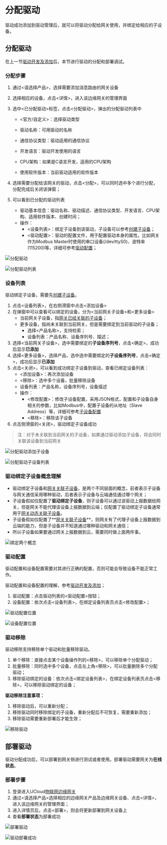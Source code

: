 # 分配驱动

驱动成功添加到驱动管理后，就可以将驱动分配给网关使用，并绑定给相应的子设备。

## 分配驱动

在上一节[驱动开发及添加](/uiot-edge/user_guide/subdevice_driver_access/driver_development)后，本节进行驱动的分配和部署调试。

### 分配步骤

1. 通过<请选择产品>，选择需要添加消息路由的网关设备

2. 选择相应的设备，点击<详情>，进入该边缘网关的管理界面

3. 选中<已分配驱动>标签，点击<分配驱动>，弹出的分配驱动列表中

   - <官方/自定义>：选择驱动类型

   - 驱动名称：可用驱动的名称
   - 通信协议类型：驱动适用的通信协议
   - 开发语言：驱动开发使用的语言
   - CPU架构：如果是C语言开发，适用的CPU架构
   - 使用软件版本：当前驱动适用的软件版本

4. 选择需要分配给该网关的驱动，点击<分配>，可以同时选中多个进行分配，分配完成后关闭该弹窗；

5. 可以看到已分配的驱动列表
   - 驱动基本信息：驱动名称、驱动描述、通信协议类型、开发语言、CPU架构、适用软件版本、创建时间；
   - 操作：
     - <设备列表>：绑定子设备到该驱动，子设备可以参考[创建子设备](/uiot-edge/user_guide/edge_subdevice/create_subdevice)；
     - <驱动配置>：驱动的配置文件，用于配置驱动本身的属性。比如网关作为Modbus Master时使用的串口设备(/dev/ttyS0)、波特率(115200)等，详细可参考[驱动配置](/uiot-edge/user_guide/subdevice_driver_access/driver_development#驱动配置)；

![分配驱动](../../images/分配驱动.png)

![分配驱动列表](../../images/分配驱动列表.png)

### 设备列表

驱动绑定子设备，需要先[创建子设备](/uiot-edge/user_guide/edge_subdevice/create_subdevice)。

1. 点击<设备列表>，在右侧滑窗中点击<添加设备>
2. 在弹窗中可以查看可以绑定的设备，分为<当前网关子设备>和<更多设备>
   - 当前网关子设备，指[网关已经关联的子设备](/uiot-edge/user_guide/edge_subdevice/subdevice_bind)；
   - 更多设备，指尚未关联到当前网关，但是需要绑定到当前驱动的子设备；
     - 选择<产品名称>，支持检索；
     - 设备列表：产品名称、设备序列号、描述；
3. 选择<当前网关子设备>，选中需要绑定的**子设备序列号**，点击<确定>，成功后显示**已添加**
4. 选择<更多设备>，选择产品，选中选中需要绑定的**子设备序列号**，点击<确定>，成功后显示**已添加**
5. 点击<关闭>，可以看到成功绑定子设备到驱动，查看已绑定设备列表：
   - <添加设备>：再次添加设备
   - <移除>：选中多个设备，批量移除设备
   - 设备列表：产品名称，设备序列号，设备描述
   - 操作：
     - <修改配置>：修改子设备配置，采用JSON格式，配置和子设备自身相关的参数，比如Modbus中，配置子设备的从地址（Slave Address）等，详细可参考[子设备配置](/uiot-edge/user_guide/subdevice_driver_access/driver_development#子设备配置)
     - <移除>：移除该子设备
6. 点击侧滑窗的<关闭>，驱动绑定子设备成功

> 注：对于未关联到当前网关的子设备，如果通过驱动添加子设备，将会同时关联该设备到当前网关

![分配驱动添加子设备](../../images/分配驱动添加子设备.png)

![分配驱动子设备列表](../../images/分配驱动子设备列表.png)

### 驱动绑定子设备概念理解

- 驱动绑定子设备和[网关关联子设备](/uiot-edge/user_guide/edge_subdevice/subdevice_bind)，是两个不同层面的概念，前者表示子设备与网关通信采用哪种驱动，后者表示子设备与云端通信通过哪个网关；
- 子设备假如仅配置了**驱动绑定子设备**，则子设备可以通过该驱动上报数据给网关，但是网关不能代理该设备上报数据到云端；仅配置了驱动绑定子设备通常用于[网关动态关联子设备](/uiot-edge/user_guide/edge_subdevice/subdevice_bind#动态绑定)。
- 子设备假如仅配置了**[网关关联子设备](/uiot-edge/user_guide/edge_subdevice/subdevice_bind)**，则网关有了代理子设备上报数据到云端的能力，但是子设备并不知道通过哪种驱动和网关通信；
- 所以子设备如果要通过网关上报数据到云，需要同时做上面两件事。

![绑定两个概念](../../images/绑定的两个概念.png)

### 驱动配置

驱动配置和设备配置需要对其进行正确的配置，否则可能会导致设备不能正常工作。

驱动配置和设备配置的理解，参考[驱动开发及添加](/uiot-edge/user_guide/subdevice_driver_access/driver_development)；

1. 驱动配置：点击驱动列表的<驱动配置>按钮；
2. 设备配置：依次点击<设备列表>，在绑定设备列表页点击<修改配置>；

![驱动配置位置](../../images/驱动配置位置.png)

![设备配置位置](../../images/设备配置位置.png)

### 驱动移除

驱动移除支持移除单个驱动和批量移除驱动。

1. 单个移除：直接点击某个设备操作列的<移除>，可以移除单个分配驱动；
2. 批量移除：同时选中多个设备，点击左上角<移除>，可以批量删除多个分配驱动；
3. 移除驱动绑定的设备：依次点击<绑定设备列表>，在绑定设备列表页点击<移除>，可以移除驱动绑定的设备；

**驱动移除注意事项：**

1. 移除驱动后，可以重新分配；
2. 移除驱动同时移除绑定的子设备，重新分配后不可恢复，需要重新添加；
3. 移除驱动需要重新部署后才能生效；

![移除驱动](../../images/移除驱动.png)

## 部署驱动

驱动分配成功后，可以部署到网关侧进行测试或者使用。部署驱动需要网关为**在线状态**。

### 部署步骤

1. 登录进入UCloud[物联网边缘网关](https://console.ucloud.cn/uiot_edge)
2. 通过<请选择产品>选择相应的边缘网关产品及边缘网关设备、点击<详情>，进入该边缘网关的管理界面；
3. 进入详情页后，点击<部署>，则会将更新部署到网关设备上
4. 查看**部署状态**为部署成功

![部署驱动](../../images/部署驱动.png)

![驱动部署成功](../../images/驱动部署成功.png)




